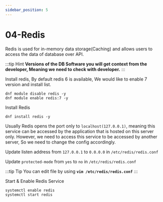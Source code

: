 ```yaml
---
sidebar_position: 5
---
```


# 04-Redis

Redis is used for in-memory data storage(Caching) and allows users to access the data of database over API.

:::tip Hint
**Versions of the DB Software you will get context from the developer, Meaning we need to check with developer.**
:::

Install redis, By default redis 6 is available, We would like to enable 7 version and install list.

```shell 
dnf module disable redis -y
dnf module enable redis:7 -y
```

Install Redis 

```shell
dnf install redis -y 
```

Usually Redis opens the port only to `localhost(127.0.0.1)`, meaning this service can be accessed by the application that is hosted on this server only. However, we need to access this service to be accessed by another server, So we need to change the config accordingly.

Update listen address from `127.0.0.1` to `0.0.0.0` in   `/etc/redis/redis.conf`

Update `protected-mode` from `yes` to `no` in   `/etc/redis/redis.conf`

:::tip Tip
You can edit file by using **`vim /etc/redis/redis.conf`**
:::

Start & Enable Redis Service 

```shell 
systemctl enable redis 
systemctl start redis 
```

